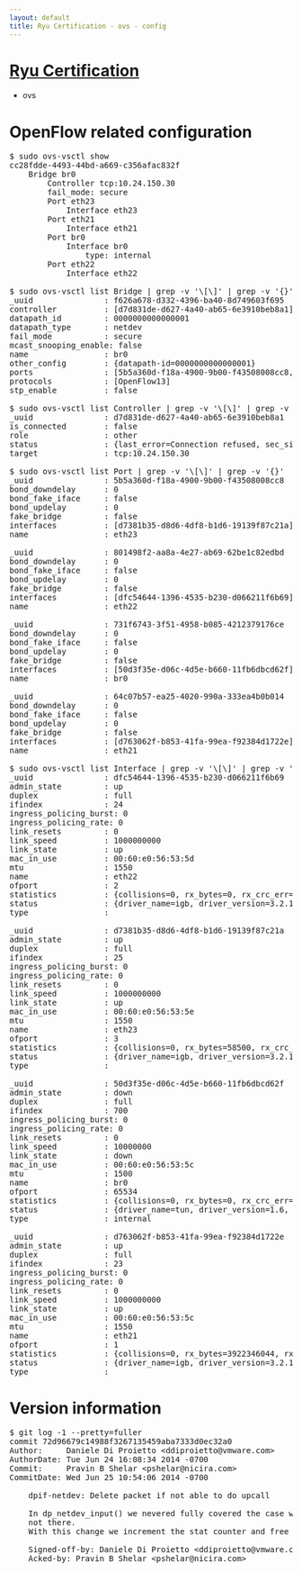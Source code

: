 ```yaml
---
layout: default
title: Ryu Certification - ovs - config
---
```

# [Ryu Certification](http://osrg.github.io/ryu/certification.html)
* ovs 

# OpenFlow related configuration
<pre>
$ sudo ovs-vsctl show
cc28fdde-4493-44bd-a669-c356afac832f
    Bridge br0
        Controller tcp:10.24.150.30
        fail_mode: secure
        Port eth23
            Interface eth23
        Port eth21
            Interface eth21
        Port br0
            Interface br0
                type: internal
        Port eth22
            Interface eth22

$ sudo ovs-vsctl list Bridge | grep -v '\[\]' | grep -v '{}'
_uuid               : f626a678-d332-4396-ba40-8d749603f695
controller          : [d7d831de-d627-4a40-ab65-6e3910beb8a1]
datapath_id         : 0000000000000001
datapath_type       : netdev
fail_mode           : secure
mcast_snooping_enable: false
name                : br0
other_config        : {datapath-id=0000000000000001}
ports               : [5b5a360d-f18a-4900-9b00-f43508008cc8, 64c07b57-ea25-4020-990a-333ea4b0b014, 731f6743-3f51-4958-b085-4212379176ce, 801498f2-aa8a-4e27-ab69-62be1c82edbd]
protocols           : [OpenFlow13]
stp_enable          : false

$ sudo ovs-vsctl list Controller | grep -v '\[\]' | grep -v '{}'
_uuid               : d7d831de-d627-4a40-ab65-6e3910beb8a1
is_connected        : false
role                : other
status              : {last_error=Connection refused, sec_since_connect=976, sec_since_disconnect=3, state=BACKOFF}
target              : tcp:10.24.150.30

$ sudo ovs-vsctl list Port | grep -v '\[\]' | grep -v '{}'
_uuid               : 5b5a360d-f18a-4900-9b00-f43508008cc8
bond_downdelay      : 0
bond_fake_iface     : false
bond_updelay        : 0
fake_bridge         : false
interfaces          : [d7381b35-d8d6-4df8-b1d6-19139f87c21a]
name                : eth23

_uuid               : 801498f2-aa8a-4e27-ab69-62be1c82edbd
bond_downdelay      : 0
bond_fake_iface     : false
bond_updelay        : 0
fake_bridge         : false
interfaces          : [dfc54644-1396-4535-b230-d066211f6b69]
name                : eth22

_uuid               : 731f6743-3f51-4958-b085-4212379176ce
bond_downdelay      : 0
bond_fake_iface     : false
bond_updelay        : 0
fake_bridge         : false
interfaces          : [50d3f35e-d06c-4d5e-b660-11fb6dbcd62f]
name                : br0

_uuid               : 64c07b57-ea25-4020-990a-333ea4b0b014
bond_downdelay      : 0
bond_fake_iface     : false
bond_updelay        : 0
fake_bridge         : false
interfaces          : [d763062f-b853-41fa-99ea-f92384d1722e]
name                : eth21

$ sudo ovs-vsctl list Interface | grep -v '\[\]' | grep -v '{}'
_uuid               : dfc54644-1396-4535-b230-d066211f6b69
admin_state         : up
duplex              : full
ifindex             : 24
ingress_policing_burst: 0
ingress_policing_rate: 0
link_resets         : 0
link_speed          : 1000000000
link_state          : up
mac_in_use          : 00:60:e0:56:53:5d
mtu                 : 1550
name                : eth22
ofport              : 2
statistics          : {collisions=0, rx_bytes=0, rx_crc_err=0, rx_dropped=0, rx_errors=0, rx_frame_err=0, rx_over_err=0, rx_packets=0, tx_bytes=2383672212, tx_dropped=0, tx_errors=0, tx_packets=36001092}
status              : {driver_name=igb, driver_version=3.2.10-k, firmware_version=2.10-9}
type                : 

_uuid               : d7381b35-d8d6-4df8-b1d6-19139f87c21a
admin_state         : up
duplex              : full
ifindex             : 25
ingress_policing_burst: 0
ingress_policing_rate: 0
link_resets         : 0
link_speed          : 1000000000
link_state          : up
mac_in_use          : 00:60:e0:56:53:5e
mtu                 : 1550
name                : eth23
ofport              : 3
statistics          : {collisions=0, rx_bytes=58500, rx_crc_err=0, rx_dropped=0, rx_errors=0, rx_frame_err=0, rx_over_err=0, rx_packets=39, tx_bytes=1915187784, tx_dropped=0, tx_errors=0, tx_packets=12730722}
status              : {driver_name=igb, driver_version=3.2.10-k, firmware_version=2.10-9}
type                : 

_uuid               : 50d3f35e-d06c-4d5e-b660-11fb6dbcd62f
admin_state         : down
duplex              : full
ifindex             : 700
ingress_policing_burst: 0
ingress_policing_rate: 0
link_resets         : 0
link_speed          : 10000000
link_state          : down
mac_in_use          : 00:60:e0:56:53:5c
mtu                 : 1500
name                : br0
ofport              : 65534
statistics          : {collisions=0, rx_bytes=0, rx_crc_err=0, rx_dropped=0, rx_errors=0, rx_frame_err=0, rx_over_err=0, rx_packets=0, tx_bytes=0, tx_dropped=0, tx_errors=0, tx_packets=0}
status              : {driver_name=tun, driver_version=1.6, firmware_version=N/A}
type                : internal

_uuid               : d763062f-b853-41fa-99ea-f92384d1722e
admin_state         : up
duplex              : full
ifindex             : 23
ingress_policing_burst: 0
ingress_policing_rate: 0
link_resets         : 0
link_speed          : 1000000000
link_state          : up
mac_in_use          : 00:60:e0:56:53:5c
mtu                 : 1550
name                : eth21
ofport              : 1
statistics          : {collisions=0, rx_bytes=3922346044, rx_crc_err=0, rx_dropped=0, rx_errors=0, rx_frame_err=0, rx_over_err=0, rx_packets=91513579, tx_bytes=0, tx_dropped=0, tx_errors=0, tx_packets=0}
status              : {driver_name=igb, driver_version=3.2.10-k, firmware_version=2.10-9}
type                : 
</pre>

# Version information
<pre>
$ git log -1 --pretty=fuller
commit 72d96679c14988f3267135459aba7333d0ec32a0
Author:     Daniele Di Proietto &lt;ddiproietto@vmware.com&gt;
AuthorDate: Tue Jun 24 16:08:34 2014 -0700
Commit:     Pravin B Shelar &lt;pshelar@nicira.com&gt;
CommitDate: Wed Jun 25 10:54:06 2014 -0700

    dpif-netdev: Delete packet if not able to do upcall
    
    In dp_netdev_input&#40;&#41; we nevered fully covered the case where handler queues are
    not there.
    With this change we increment the stat counter and free the packet.
    
    Signed-off-by: Daniele Di Proietto &lt;ddiproietto@vmware.com&gt;
    Acked-by: Pravin B Shelar &lt;pshelar@nicira.com&gt;
</pre>
